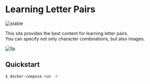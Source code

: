 # Learning Letter Pairs

![stable](https://img.shields.io/badge/build-passing-success.svg)  

This site provides the best content for learning letter pairs.  
You can specify not only character combinations, but also images.  

![llp](https://user-images.githubusercontent.com/29778890/192095221-fb8e3407-8554-4862-9538-c0e7f7d8fad2.png)

## Quickstart

```bash
$ docker-compose run -d
```

